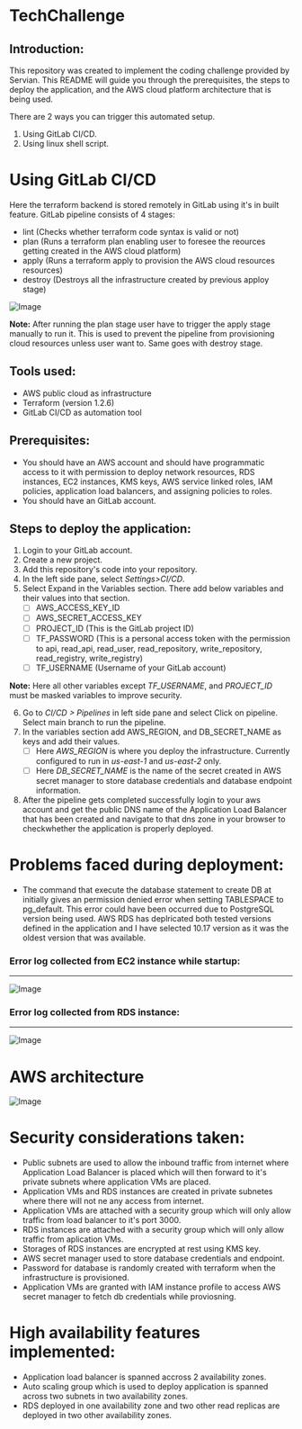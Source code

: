 # **TechChallenge**

## Introduction:

This repository was created to implement the coding challenge provided by Servian.
This README will guide you through the prerequisites, the steps to deploy the application, and the AWS cloud platform architecture that is being used. 

There are 2 ways you can trigger this automated setup.

1. Using GitLab CI/CD.
2. Using linux shell script.

# **Using GitLab CI/CD**

Here the terraform backend is stored remotely in GitLab using it's in built feature. GitLab pipeline consists of 4 stages:

* lint (Checks whether terraform code syntax is valid or not)
* plan (Runs a terraform plan enabling user to foresee the reources getting created in the AWS cloud platform)
* apply (Runs a terraform apply to provision the AWS cloud resources resources)
* destroy (Destroys all the infrastructure created by previous apploy stage)

![Image](https://gitlab.com/servian-lahiru/tech-challenge/-/raw/release-1.0.0/images/gitlab_stages.PNG)

**Note:** After running the plan stage user have to trigger the apply stage manually to run it. This is used to prevent the pipeline from provisioning cloud resources unless user want to. Same goes with destroy stage.

## Tools used:

- AWS public cloud as infrastructure
- Terraform (version 1.2.6)
- GitLab CI/CD as automation tool

## Prerequisites:

- You should have an AWS account and should have programmatic access to it with permission to deploy network resources, RDS instances, EC2 instances, KMS keys, AWS service linked roles, IAM policies, application load balancers, and assigning policies to roles.
- You should have an GitLab account.

## Steps to deploy the application:

1. Login to your GitLab account.
2. Create a new project.
3. Add this repository's code into your repository.
4. In the left side pane, select *Settings>CI/CD*.
5. Select Expand in the Variables section. There add below variables and their values into that section.
    - [ ] AWS_ACCESS_KEY_ID
    - [ ] AWS_SECRET_ACCESS_KEY
    - [ ] PROJECT_ID (This is the GitLab project ID)
    - [ ] TF_PASSWORD (This is a personal access token with the permission to api, read_api, read_user, read_repository, write_repository, read_registry, write_registry)
    - [ ] TF_USERNAME (Username of your GitLab account)

**Note:** Here all other variables except *TF_USERNAME*, and *PROJECT_ID* must be masked variables to improve security.

6. Go to *CI/CD > Pipelines* in left side pane and select Click on pipeline. Select main branch to run the pipeline.
7. In the variables section add AWS_REGION, and DB_SECRET_NAME as keys and add their values.
    - [ ] Here *AWS_REGION* is where you deploy the infrastructure. Currently configured to run in *us-east-1* and *us-east-2* only.
    - [ ] Here *DB_SECRET_NAME* is the name of the secret created in AWS secret manager to store database credentials and database endpoint information.
8. After the pipeline gets completed successfully login to your aws account and get the public DNS name of the Application Load Balancer that has been created and navigate to that dns zone in your browser to checkwhether the application is properly deployed.


# **Problems faced during deployment:**

* The command that execute the database statement to create DB at initially gives an permission denied error when setting TABLESPACE to pg_default. This error could have been occurred due to PostgreSQL version being used. AWS RDS has deplricated both tested versions defined in the application and I have selected 10.17 version as it was the oldest version that was available.

### **Error log collected from EC2 instance while startup:**
---
![Image](https://gitlab.com/servian-lahiru/tech-challenge/-/raw/release-1.0.0/images/userdata_log.PNG)

### **Error log collected from RDS instance:**
---
![Image](https://gitlab.com/servian-lahiru/tech-challenge/-/raw/release-1.0.0/images/db_error_log.PNG)

# **AWS architecture**

![Image](https://gitlab.com/servian-lahiru/tech-challenge/-/raw/release-1.0.0/images/tech-challenge-architecture.jpg)


# **Security considerations taken:**

* Public subnets are used to allow the inbound traffic from internet where Application Load Balancer is placed which will then forward to it's private subnets where application VMs are placed.
* Application VMs and RDS instances are created in private subnetes where there will not ne any access from internet.
* Application VMs are attached with a security group which will only allow traffic from load balancer to it's port 3000.
* RDS instances are attached with a security group which will only allow traffic from aplication VMs.
* Storages of RDS instances are encrypted at rest using KMS key.
* AWS secret manager used to store database credentials and endpoint.
* Password for database is randomly created with terraform when the infrastructure is provisioned.
* Application VMs are granted with IAM instance profile to access AWS secret manager to fetch db credentials while proviosning. 

# **High availability features implemented:**

* Application load balancer is spanned accross 2 availability zones.
* Auto scaling group which is used to deploy application is spanned across two subnets in two availability zones. 
* RDS deployed in one availability zone and two other read replicas are deployed in two other availability zones.


